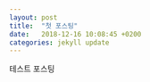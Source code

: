 ```yaml
---
layout: post
title:  "첫 포스팅"
date:   2018-12-16 10:08:45 +0200
categories: jekyll update
---
```

테스트 포스팅
